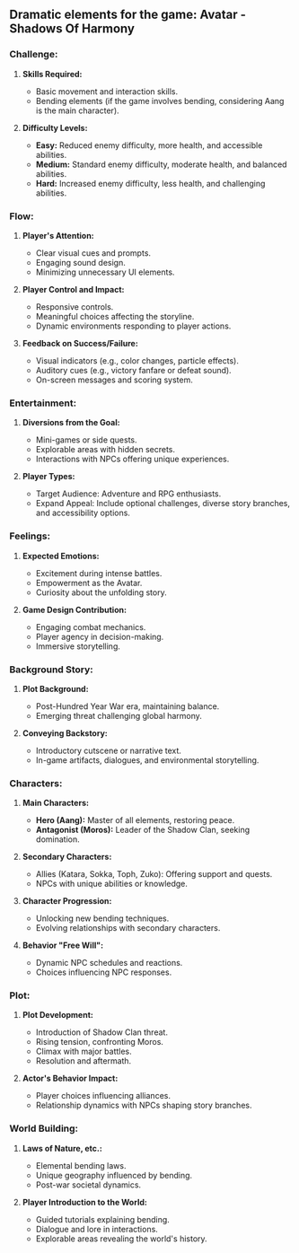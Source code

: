 ## Dramatic elements for the game: Avatar - Shadows Of Harmony

### Challenge:

1. **Skills Required:**
   - Basic movement and interaction skills.
   - Bending elements (if the game involves bending, considering Aang is the main character).

2. **Difficulty Levels:**
   - **Easy:** Reduced enemy difficulty, more health, and accessible abilities.
   - **Medium:** Standard enemy difficulty, moderate health, and balanced abilities.
   - **Hard:** Increased enemy difficulty, less health, and challenging abilities.

### Flow:

1. **Player's Attention:**
   - Clear visual cues and prompts.
   - Engaging sound design.
   - Minimizing unnecessary UI elements.

2. **Player Control and Impact:**
   - Responsive controls.
   - Meaningful choices affecting the storyline.
   - Dynamic environments responding to player actions.

3. **Feedback on Success/Failure:**
   - Visual indicators (e.g., color changes, particle effects).
   - Auditory cues (e.g., victory fanfare or defeat sound).
   - On-screen messages and scoring system.

### Entertainment:

1. **Diversions from the Goal:**
   - Mini-games or side quests.
   - Explorable areas with hidden secrets.
   - Interactions with NPCs offering unique experiences.

2. **Player Types:**
   - Target Audience: Adventure and RPG enthusiasts.
   - Expand Appeal: Include optional challenges, diverse story branches, and accessibility options.

### Feelings:

1. **Expected Emotions:**
   - Excitement during intense battles.
   - Empowerment as the Avatar.
   - Curiosity about the unfolding story.

2. **Game Design Contribution:**
   - Engaging combat mechanics.
   - Player agency in decision-making.
   - Immersive storytelling.

### Background Story:

1. **Plot Background:**
   - Post-Hundred Year War era, maintaining balance.
   - Emerging threat challenging global harmony.

2. **Conveying Backstory:**
   - Introductory cutscene or narrative text.
   - In-game artifacts, dialogues, and environmental storytelling.

### Characters:

1. **Main Characters:**
   - **Hero (Aang):** Master of all elements, restoring peace.
   - **Antagonist (Moros):** Leader of the Shadow Clan, seeking domination.

2. **Secondary Characters:**
   - Allies (Katara, Sokka, Toph, Zuko): Offering support and quests.
   - NPCs with unique abilities or knowledge.

3. **Character Progression:**
   - Unlocking new bending techniques.
   - Evolving relationships with secondary characters.

4. **Behavior "Free Will":**
   - Dynamic NPC schedules and reactions.
   - Choices influencing NPC responses.

### Plot:

1. **Plot Development:**
   - Introduction of Shadow Clan threat.
   - Rising tension, confronting Moros.
   - Climax with major battles.
   - Resolution and aftermath.

2. **Actor's Behavior Impact:**
   - Player choices influencing alliances.
   - Relationship dynamics with NPCs shaping story branches.

### World Building:

1. **Laws of Nature, etc.:**
   - Elemental bending laws.
   - Unique geography influenced by bending.
   - Post-war societal dynamics.

2. **Player Introduction to the World:**
   - Guided tutorials explaining bending.
   - Dialogue and lore in interactions.
   - Explorable areas revealing the world's history.
